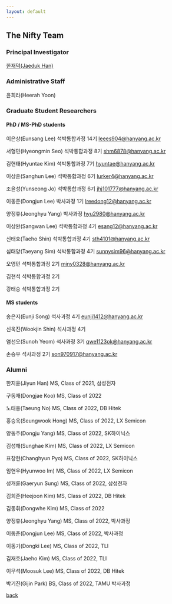 ```yaml
---
layout: default
---
```


## The Nifty Team

### Principal Investigator
[한재덕(Jaeduk Han)](./people/1_jaedukhan.html)


### Administrative Staff

윤희라(Heerah Yoon)


### Graduate Student Researchers

#### PhD / MS-PhD students

이은상(Eunsang Lee) 석박통합과정 14기 leees904@hanyang.ac.kr

서형민(Hyeongmin Seo) 석박통합과정 8기 shm6878@hanyang.ac.kr

김현태(Hyuntae Kim) 석박통합과정 7기 hyuntae@hanyang.ac.kr

이상훈(Sanghun Lee) 석박통합과정 6기 lurker4@hanyang.ac.kr

조윤성(Yunseong Jo) 석박통합과정 6기 jhj101777@hanyang.ac.kr

이동준(Dongjun Lee) 박사과정 1기 lreedong12@hanyang.ac.kr

양정휴(Jeonghyu Yang) 박사과정 hyu2980@hanyang.ac.kr

이상완(Sangwan Lee) 석박통합과정 4기 esang12@hanyang.ac.kr

신태호(Taeho Shin) 석박통합과정 4기 sth4101@hanyang.ac.kr

심태양(Taeyang Sim) 석박통합과정 4기 sunnysim96@hanyang.ac.kr

오영민 석박통합과정 2기 miny0328@hanyang.ac.kr

김현석 석박통합과정 2기

강태승 석박통합과정 2기



#### MS students

송은지(Eunji Song) 석사과정 4기 eunji1412@hanyang.ac.kr

신욱진(Wookjin Shin) 석사과정 4기

염선오(Sunoh Yeom) 석사과정 3기 qwe1123ok@hanyang.ac.kr

손승우 석사과정 2기 son970917@hanyang.ac.kr


### Alumni

한지윤(Jiyun Han) MS, Class of 2021, 삼성전자

구동재(Dongjae Koo) MS, Class of 2022

노태웅(Taeung No) MS, Class of 2022, DB Hitek

홍승욱(Seungwook Hong) MS, Class of 2022, LX Semicon

양동주(Dongju Yang) MS, Class of 2022, SK하이닉스

김성해(Sunghae Kim) MS, Class of 2022, LX Semicon

표창현(Changhyun Pyo) MS, Class of 2022, SK하이닉스

임현우(Hyunwoo Im) MS, Class of 2022, LX Semicon

성개륜(Gaeryun Sung) MS, Class of 2022, 삼성전자

김희준(Heejoon Kim) MS, Class of 2022, DB Hitek

김동휘(Dongwhe Kim) MS, Class of 2022

양정휴(Jeonghyu Yang) MS, Class of 2022, 박사과정

이동준(Dongjun Lee) MS, Class of 2022, 박사과정

이동기(Dongki Lee) MS, Class of 2022, TLI

김재호(Jaeho Kim) MS, Class of 2022, TLI

이무석(Moosuk Lee) MS, Class of 2022, DB Hitek

박기진(Gijin Park) BS, Class of 2022, TAMU 박사과정


[back](./)
